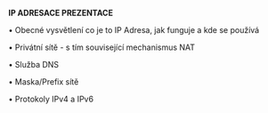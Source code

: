 **IP ADRESACE PREZENTACE**

•	Obecné vysvětlení co je to IP Adresa, jak funguje a kde se používá

•	Privátní sítě - s tím související mechanismus NAT

•	Služba DNS

•	Maska/Prefix sítě

•	Protokoly IPv4 a IPv6 





